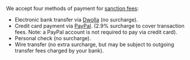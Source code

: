 We accept four methods of payment for <a target="_blank" href="http://santabarbarachannelswim.org/fees">sanction fees</a>:

- Electronic bank transfer via <a target="_blank" href="http://dwolla.com">Dwolla</a> (no surcharge).
- Credit card payment via <a target="_blank" href="http://paypal.com">PayPal</a>. (2.9% surcharge to cover transaction fees. Note: a PayPal account is not required to pay via credit card).
- Personal check (no surcharge).
- Wire transfer (no extra surcharge, but may be subject to outgoing transfer fees charged by your bank).
